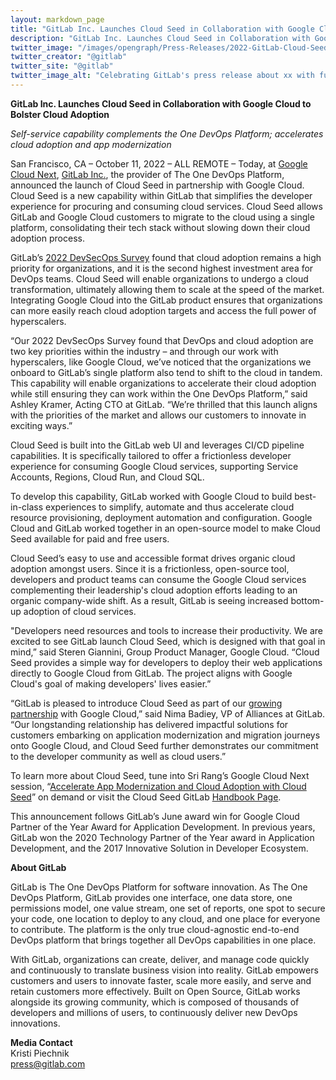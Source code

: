 ```yaml
---
layout: markdown_page
title: "GitLab Inc. Launches Cloud Seed in Collaboration with Google Cloud to Bolster Cloud Adoption"
description: "GitLab Inc. Launches Cloud Seed in Collaboration with Google Cloud to Bolster Cloud Adoption"
twitter_image: "/images/opengraph/Press-Releases/2022-GitLab-Cloud-Seed-Press-Release-Image.png"
twitter_creator: "@gitlab"
twitter_site: "@gitlab"
twitter_image_alt: "Celebrating GitLab's press release about xx with fun emojis"
---
```

**GitLab Inc. Launches Cloud Seed in Collaboration with Google Cloud to Bolster Cloud Adoption**

_Self-service capability complements the One DevOps Platform; accelerates cloud adoption and app modernization_

San Francisco, CA – October 11, 2022 – ALL REMOTE – Today, at [Google Cloud Next](https://cloud.withgoogle.com/next), [GitLab Inc.](https://about.gitlab.com/), the provider of The One DevOps Platform, announced the launch of Cloud Seed in partnership with Google Cloud. Cloud Seed is a new capability within GitLab that simplifies the developer experience for procuring and consuming cloud services. Cloud Seed allows GitLab and Google Cloud customers to migrate to the cloud using a single platform, consolidating their tech stack without slowing down their cloud adoption process. 

GitLab’s [2022 DevSecOps Survey](https://about.gitlab.com/developer-survey/) found that cloud adoption remains a high priority for organizations, and it is the second highest investment area for DevOps teams. Cloud Seed will enable organizations to undergo a cloud transformation, ultimately allowing them to scale at the speed of the market. Integrating Google Cloud into the GitLab product ensures that organizations can more easily reach cloud adoption targets and access the full power of hyperscalers.

“Our 2022 DevSecOps Survey found that DevOps and cloud adoption are two key priorities within the industry – and through our work with hyperscalers, like Google Cloud, we’ve noticed that the organizations we onboard to GitLab’s single platform also tend to shift to the cloud in tandem. This capability will enable organizations to accelerate their cloud adoption while still ensuring they can work within the One DevOps Platform,” said Ashley Kramer, Acting CTO at GitLab. “We’re thrilled that this launch aligns with the priorities of the market and allows our customers to innovate in exciting ways.”

Cloud Seed is built into the GitLab web UI and leverages CI/CD pipeline capabilities. It is specifically tailored to offer a frictionless developer experience for consuming Google Cloud services, supporting Service Accounts, Regions, Cloud Run, and Cloud SQL.

To develop this capability, GitLab worked with Google Cloud to build best-in-class experiences to simplify, automate and thus accelerate cloud resource provisioning, deployment automation and configuration. Google Cloud and GitLab worked together in an open-source model to make Cloud Seed available for paid and free users.

Cloud Seed’s easy to use and accessible format drives organic cloud adoption amongst users. Since it is a frictionless, open-source tool, developers and product teams can consume the Google Cloud services complementing their leadership's cloud adoption efforts leading to an organic company-wide shift. As a result, GitLab is seeing increased bottom-up adoption of cloud services.

"Developers need resources and tools to increase their productivity. We are excited to see GitLab launch Cloud Seed, which is designed with that goal in mind,” said Steren Giannini, Group Product Manager, Google Cloud. “Cloud Seed provides a simple way for developers to deploy their web applications directly to Google Cloud from GitLab. The project aligns with Google Cloud's goal of making developers' lives easier.”

“GitLab is pleased to introduce Cloud Seed as part of our [growing partnership](https://about.gitlab.com/partners/technology-partners/google-cloud-platform/) with Google Cloud,” said Nima Badiey, VP of Alliances at GitLab. “Our longstanding relationship has delivered impactful solutions for customers embarking on application modernization and migration journeys onto Google Cloud, and Cloud Seed further demonstrates our commitment to the developer community as well as cloud users.”

To learn more about Cloud Seed, tune into Sri Rang’s Google Cloud Next session, “[Accelerate App Modernization and Cloud Adoption with Cloud Seed](https://cloud.withgoogle.com/next/speakers?session=PAR21)” on demand or visit the Cloud Seed GitLab [Handbook Page](https://about.gitlab.com/handbook/engineering/development/incubation/cloud-seed/). 

This announcement follows GitLab’s June award win for Google Cloud Partner of the Year Award for Application Development. In previous years, GitLab won the 2020 Technology Partner of the Year award in Application Development, and the 2017 Innovative Solution in Developer Ecosystem.

**About GitLab**

GitLab is The One DevOps Platform for software innovation. As The One DevOps Platform, GitLab provides one interface, one data store, one permissions model, one value stream, one set of reports, one spot to secure your code, one location to deploy to any cloud, and one place for everyone to contribute. The platform is the only true cloud-agnostic end-to-end DevOps platform that brings together all DevOps capabilities in one place.

With GitLab, organizations can create, deliver, and manage code quickly and continuously to translate business vision into reality. GitLab empowers customers and users to innovate faster, scale more easily, and serve and retain customers more effectively. Built on Open Source, GitLab works alongside its growing community, which is composed of thousands of developers and millions of users, to continuously deliver new DevOps innovations.

**Media Contact**
<br>
Kristi Piechnik
<br>
[press@gitlab.com](mailto:press@gitlab.com) 
